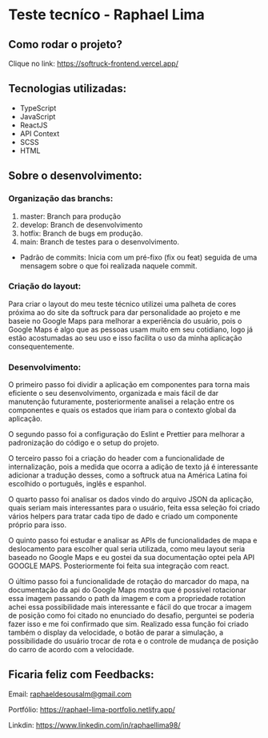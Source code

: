 # Teste tecníco - Raphael Lima

## Como rodar o projeto?

Clique no link: https://softruck-frontend.vercel.app/

## Tecnologias utilizadas:

<ul>

  <li>TypeScript</li>

  <li>JavaScript</li>

  <li>ReactJS</li>

  <li>API Context</li>

  <li>SCSS</li>

  <li>HTML</li>

</ul>

## Sobre o desenvolvimento:

### Organização das branchs:

1) master: Branch para produção
2) develop: Branch de desenvolvimento
3) hotfix: Branch de bugs em produção.
4) main: Branch de testes para o desenvolvimento.

- Padrão de commits: Inicia com um pré-fixo (fix ou feat) seguida de uma mensagem sobre o que foi realizada naquele commit.

### Criação do layout:

Para criar o layout do meu teste técnico utilizei uma palheta de cores próxima ao do site da softruck para dar personalidade ao projeto e me baseie no Google Maps para melhorar a experiência do usuário, pois o Google Maps é algo que as pessoas usam muito em seu cotidiano, logo já estão acostumadas ao seu uso e isso facilita o uso da minha aplicação consequentemente.

### Desenvolvimento:

O primeiro passo foi dividir a aplicação em componentes para torna mais eficiente o seu desenvolvimento, organizada e mais fácil de dar manutenção futuramente, posteriormente analisei a relação entre os componentes e quais os estados que iriam para o contexto global da aplicação.

O segundo passo foi a configuração do Eslint e Prettier para melhorar a padronização do código e o setup do projeto.

O terceiro passo foi a criação do header com a funcionalidade de internalização, pois a medida que ocorra a adição de texto já é interessante adicionar a tradução desses, como a softruck atua na América Latina foi escolhido o português, inglês e espanhol.

O quarto passo foi analisar os dados vindo do arquivo JSON da aplicação, quais seriam mais interessantes para o usuário, feita essa seleção foi criado vários helpers para tratar cada tipo de dado e criado um componente próprio para isso.

O quinto passo foi estudar e analisar as APIs de funcionalidades de mapa e deslocamento para escolher qual seria utilizada, como meu layout seria baseado no Google Maps e eu gostei da sua documentação optei pela API GOOGLE MAPS. Posteriormente foi feita sua integração com react.

O último passo foi a funcionalidade de rotação do marcador do mapa, na documentação da api do Google Maps mostra que é possível rotacionar essa imagem passando o path da imagem e com a propriedade rotation achei essa possibilidade mais interessante e fácil do que trocar a imagem de posição como foi citado no enunciado do desafio, perguntei se poderia fazer isso e me foi confirmado que sim. Realizado essa função foi criado também o display da velocidade, o botão de parar a simulação, a possibilidade do usuário trocar de rota e o controle de mudança de posição do carro de acordo com a velocidade.

## Ficaria feliz com Feedbacks:

Email: raphaeldesousalm@gmail.com <br>

Portfólio: https://raphael-lima-portfolio.netlify.app/

Linkdin: https://www.linkedin.com/in/raphaellima98/
